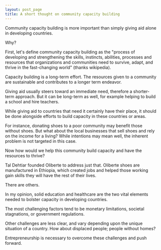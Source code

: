 ```yaml
---
layout: post_page
title: A short thought on community capacity building
---
```


Community capacity building is more important than simply giving aid alone in developing countries.

Why?

First, let's define community capacity building as the "process of developing and strengthening the skills, instincts, abilities, processes and resources that organizations and communities need to survive, adapt, and thrive in the fast-changing world" (thanks wikipedia).

  
Capacity building is a long-term effort. The resources given to a community are sustainable and contributes to a longer term endeavor. 

Giving aid usually steers toward an immediate need, therefore a shorter-term approach. But it can be long-term as well, for example helping to build a school and hire teachers.

While giving aid to countries that need it certainly have their place, it should be done alongside efforts to build capacity in these countries or areas. 

  
For instance, donating shoes to a poor community may benefit those without shoes. But what about the local businesses that sell shoes and rely on the income for a living? While intentions may mean well, the inherent problem is not targeted in this case.

Now how would we help this community build capacity and have the resources to thrive? 

Tal Dehtiar founded Oliberte to address just that. Oliberte shoes are manufactured in Ethiopia, which created jobs and helped those working gain skills they will have the rest of their lives. 

There are others.

  
In my opinion, solid education and healthcare are the two vital elements needed to bolster capacity in developing countries. 

The most challenging factors tend to be monetary limitations, societal stagnations, or government regulations. 

Other challenges are less clear, and vary depending upon the unique situation of a country. How about displaced people; people without homes?

Entrepreneurship is necessary to overcome these challenges and push forward.
